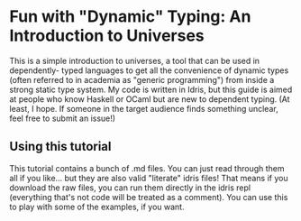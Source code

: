 # Fun with "Dynamic" Typing: An Introduction to Universes

This is a simple introduction to universes, a tool that can be used in dependently-
typed languages to get all the convenience of dynamic types (often referred to in
academia as "generic programming") from inside a strong static type system. My code
is written in Idris, but this guide is aimed at people who know Haskell or OCaml
but are new to dependent typing. (At least, I hope. If someone in the target audience
finds something unclear, feel free to submit an issue!)

## Using this tutorial
This tutorial contains a bunch of .md files. You can just read through them all if
you like... but they are also valid "literate" idris files! That means if you
download the raw files, you can run them directly
in the idris repl (everything that's not code will be treated as a comment). You
can use this to play with some of the examples, if you want.